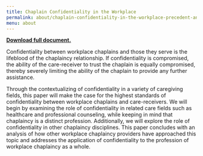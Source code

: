 ```yaml
---
title: Chaplain Confidentiality in the Workplace
permalink: about/chaplain-confidentiality-in-the-workplace-precedent-and-principle/
menu: about
---
```

**[Download full document.](https://googledrive.com/host/0B-rUPb5gojEteThPR1lHNFZremM/110621-Chaplain-Confidentiality-in-the-Workplace-Article.pdf)**

Confidentiality between workplace chaplains and those they serve is the lifeblood of the chaplaincy relationship. If confidentiality is compromised, the ability of the care-receiver to trust the chaplain is equally compromised, thereby severely limiting the ability of the chaplain to provide any further assistance.

Through the contextualizing of confidentiality in a variety of caregiving fields, this paper will make the case for the highest standards of confidentiality between workplace chaplains and care-receivers. We will begin by examining the role of confidentiality in related care fields such as healthcare and professional counseling, while keeping in mind that chaplaincy is a distinct profession. Additionally, we will explore the role of confidentiality in other chaplaincy disciplines. This paper concludes with an analysis of how other workplace chaplaincy providers have approached this topic and addresses the application of confidentiality to the profession of workplace chaplaincy as a whole.
